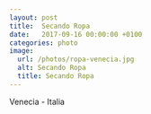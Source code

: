 ```yaml
---
layout: post
title:  Secando Ropa
date:   2017-09-16 00:00:00 +0100
categories: photo
image:
  url: /photos/ropa-venecia.jpg
  alt: Secando Ropa
  title: Secando Ropa
---
```

Venecia - Italia

